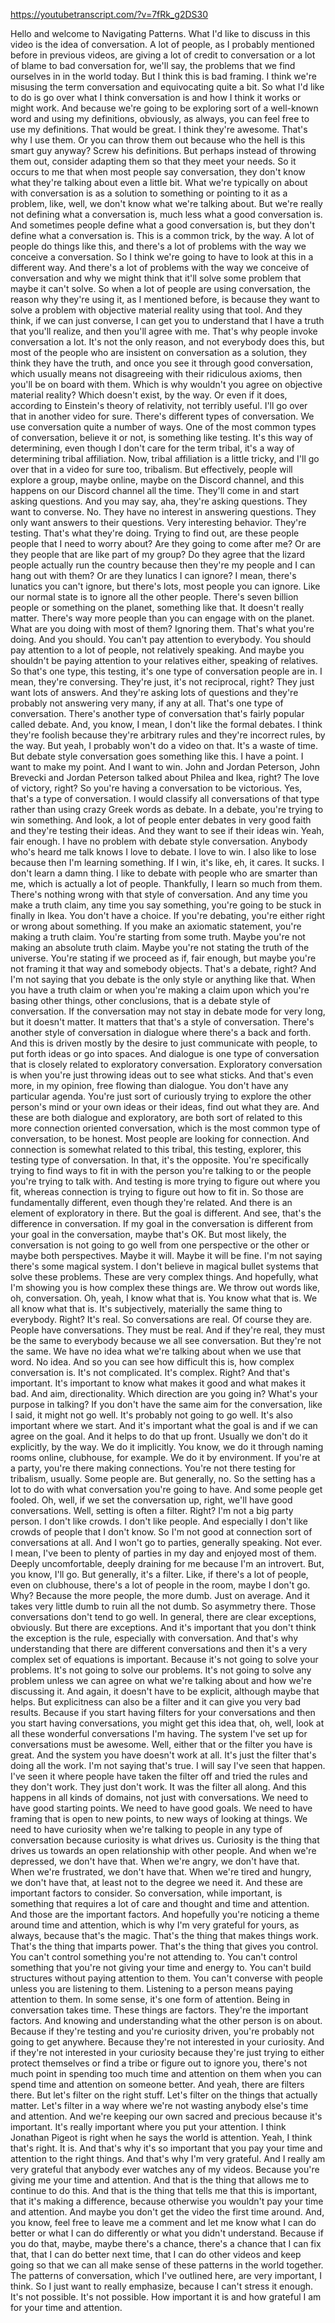 https://youtubetranscript.com/?v=7fRk_g2DS30

 Hello and welcome to Navigating Patterns. What I'd like to discuss in this video is the idea of conversation. A lot of people, as I probably mentioned before in previous videos, are giving a lot of credit to conversation or a lot of blame to bad conversation for, we'll say, the problems that we find ourselves in in the world today. But I think this is bad framing. I think we're misusing the term conversation and equivocating quite a bit. So what I'd like to do is go over what I think conversation is and how I think it works or might work. And because we're going to be exploring sort of a well-known word and using my definitions, obviously, as always, you can feel free to use my definitions. That would be great. I think they're awesome. That's why I use them. Or you can throw them out because who the hell is this smart guy anyway? Screw his definitions. But perhaps instead of throwing them out, consider adapting them so that they meet your needs. So it occurs to me that when most people say conversation, they don't know what they're talking about even a little bit. What we're typically on about with conversation is as a solution to something or pointing to it as a problem, like, well, we don't know what we're talking about. But we're really not defining what a conversation is, much less what a good conversation is. And sometimes people define what a good conversation is, but they don't define what a conversation is. This is a common trick, by the way. A lot of people do things like this, and there's a lot of problems with the way we conceive a conversation. So I think we're going to have to look at this in a different way. And there's a lot of problems with the way we conceive of conversation and why we might think that it'll solve some problem that maybe it can't solve. So when a lot of people are using conversation, the reason why they're using it, as I mentioned before, is because they want to solve a problem with objective material reality using that tool. And they think, if we can just converse, I can get you to understand that I have a truth that you'll realize, and then you'll agree with me. That's why people invoke conversation a lot. It's not the only reason, and not everybody does this, but most of the people who are insistent on conversation as a solution, they think they have the truth, and once you see it through good conversation, which usually means not disagreeing with their ridiculous axioms, then you'll be on board with them. Which is why wouldn't you agree on objective material reality? Which doesn't exist, by the way. Or even if it does, according to Einstein's theory of relativity, not terribly useful. I'll go over that in another video for sure. There's different types of conversation. We use conversation quite a number of ways. One of the most common types of conversation, believe it or not, is something like testing. It's this way of determining, even though I don't care for the term tribal, it's a way of determining tribal affiliation. Now, tribal affiliation is a little tricky, and I'll go over that in a video for sure too, tribalism. But effectively, people will explore a group, maybe online, maybe on the Discord channel, and this happens on our Discord channel all the time. They'll come in and start asking questions. And you may say, aha, they're asking questions. They want to converse. No. They have no interest in answering questions. They only want answers to their questions. Very interesting behavior. They're testing. That's what they're doing. Trying to find out, are these people people that I need to worry about? Are they going to come after me? Or are they people that are like part of my group? Do they agree that the lizard people actually run the country because then they're my people and I can hang out with them? Or are they lunatics I can ignore? I mean, there's lunatics you can't ignore, but there's lots, most people you can ignore. Like our normal state is to ignore all the other people. There's seven billion people or something on the planet, something like that. It doesn't really matter. There's way more people than you can engage with on the planet. What are you doing with most of them? Ignoring them. That's what you're doing. And you should. You can't pay attention to everybody. You should pay attention to a lot of people, not relatively speaking. And maybe you shouldn't be paying attention to your relatives either, speaking of relatives. So that's one type, this testing, it's one type of conversation people are in. I mean, they're conversing. They're just, it's not reciprocal, right? They just want lots of answers. And they're asking lots of questions and they're probably not answering very many, if any at all. That's one type of conversation. There's another type of conversation that's fairly popular called debate. And, you know, I mean, I don't like the formal debates. I think they're foolish because they're arbitrary rules and they're incorrect rules, by the way. But yeah, I probably won't do a video on that. It's a waste of time. But debate style conversation goes something like this. I have a point. I want to make my point. And I want to win. John and Jordan Peterson, John Brevecki and Jordan Peterson talked about Philea and Ikea, right? The love of victory, right? So you're having a conversation to be victorious. Yes, that's a type of conversation. I would classify all conversations of that type rather than using crazy Greek words as debate. In a debate, you're trying to win something. And look, a lot of people enter debates in very good faith and they're testing their ideas. And they want to see if their ideas win. Yeah, fair enough. I have no problem with debate style conversation. Anybody who's heard me talk knows I love to debate. I love to win. I also like to lose because then I'm learning something. If I win, it's like, eh, it cares. It sucks. I don't learn a damn thing. I like to debate with people who are smarter than me, which is actually a lot of people. Thankfully, I learn so much from them. There's nothing wrong with that style of conversation. And any time you make a truth claim, any time you say something, you're going to be stuck in finally in Ikea. You don't have a choice. If you're debating, you're either right or wrong about something. If you make an axiomatic statement, you're making a truth claim. You're starting from some truth. Maybe you're not making an absolute truth claim. Maybe you're not stating the truth of the universe. You're stating if we proceed as if, fair enough, but maybe you're not framing it that way and somebody objects. That's a debate, right? And I'm not saying that you debate is the only style or anything like that. When you have a truth claim or when you're making a claim upon which you're basing other things, other conclusions, that is a debate style of conversation. If the conversation may not stay in debate mode for very long, but it doesn't matter. It matters that that's a style of conversation. There's another style of conversation in dialogue where there's a back and forth. And this is driven mostly by the desire to just communicate with people, to put forth ideas or go into spaces. And dialogue is one type of conversation that is closely related to exploratory conversation. Exploratory conversation is when you're just throwing ideas out to see what sticks. And that's even more, in my opinion, free flowing than dialogue. You don't have any particular agenda. You're just sort of curiously trying to explore the other person's mind or your own ideas or their ideas, find out what they are. And these are both dialogue and exploratory, are both sort of related to this more connection oriented conversation, which is the most common type of conversation, to be honest. Most people are looking for connection. And connection is somewhat related to this tribal, this testing, explorer, this testing type of conversation. In that, it's the opposite. You're specifically trying to find ways to fit in with the person you're talking to or the people you're trying to talk with. And testing is more trying to figure out where you fit, whereas connection is trying to figure out how to fit in. So those are fundamentally different, even though they're related. And there is an element of exploratory in there. But the goal is different. And see, that's the difference in conversation. If my goal in the conversation is different from your goal in the conversation, maybe that's OK. But most likely, the conversation is not going to go well from one perspective or the other or maybe both perspectives. Maybe it will. Maybe it will be fine. I'm not saying there's some magical system. I don't believe in magical bullet systems that solve these problems. These are very complex things. And hopefully, what I'm showing you is how complex these things are. We throw out words like, oh, conversation. Oh, yeah, I know what that is. You know what that is. We all know what that is. It's subjectively, materially the same thing to everybody. Right? It's real. So conversations are real. Of course they are. People have conversations. They must be real. And if they're real, they must be the same to everybody because we all see conversation. But they're not the same. We have no idea what we're talking about when we use that word. No idea. And so you can see how difficult this is, how complex conversation is. It's not complicated. It's complex. Right? And that's important. It's important to know what makes it good and what makes it bad. And aim, directionality. Which direction are you going in? What's your purpose in talking? If you don't have the same aim for the conversation, like I said, it might not go well. It's probably not going to go well. It's also important where we start. And it's important what the goal is and if we can agree on the goal. And it helps to do that up front. Usually we don't do it explicitly, by the way. We do it implicitly. You know, we do it through naming rooms online, clubhouse, for example. We do it by environment. If you're at a party, you're there making connections. You're not there testing for tribalism, usually. Some people are. But generally, no. So the setting has a lot to do with what conversation you're going to have. And some people get fooled. Oh, well, if we set the conversation up, right, we'll have good conversations. Well, setting is often a filter. Right? I'm not a big party person. I don't like crowds. I don't like people. And especially I don't like crowds of people that I don't know. So I'm not good at connection sort of conversations at all. And I won't go to parties, generally speaking. Not ever. I mean, I've been to plenty of parties in my day and enjoyed most of them. Deeply uncomfortable, deeply draining for me because I'm an introvert. But, you know, I'll go. But generally, it's a filter. Like, if there's a lot of people, even on clubhouse, there's a lot of people in the room, maybe I don't go. Why? Because the more people, the more dumb. Just on average. And it takes very little dumb to ruin all the not dumb. So asymmetry there. Those conversations don't tend to go well. In general, there are clear exceptions, obviously. But there are exceptions. And it's important that you don't think the exception is the rule, especially with conversation. And that's why understanding that there are different conversations and then it's a very complex set of equations is important. Because it's not going to solve your problems. It's not going to solve our problems. It's not going to solve any problem unless we can agree on what we're talking about and how we're discussing it. And again, it doesn't have to be explicit, although maybe that helps. But explicitness can also be a filter and it can give you very bad results. Because if you start having filters for your conversations and then you start having conversations, you might get this idea that, oh, well, look at all these wonderful conversations I'm having. The system I've set up for conversations must be awesome. Well, either that or the filter you have is great. And the system you have doesn't work at all. It's just the filter that's doing all the work. I'm not saying that's true. I will say I've seen that happen. I've seen it where people have taken the filter off and tried the rules and they don't work. They just don't work. It was the filter all along. And this happens in all kinds of domains, not just with conversations. We need to have good starting points. We need to have good goals. We need to have framing that is open to new points, to new ways of looking at things. We need to have curiosity when we're talking to people in any type of conversation because curiosity is what drives us. Curiosity is the thing that drives us towards an open relationship with other people. And when we're depressed, we don't have that. When we're angry, we don't have that. When we're frustrated, we don't have that. When we're tired and hungry, we don't have that, at least not to the degree we need it. And these are important factors to consider. So conversation, while important, is something that requires a lot of care and thought and time and attention. And those are the important factors. And hopefully you're noticing a theme around time and attention, which is why I'm very grateful for yours, as always, because that's the magic. That's the thing that makes things work. That's the thing that imparts power. That's the thing that gives you control. You can't control something you're not attending to. You can't control something that you're not giving your time and energy to. You can't build structures without paying attention to them. You can't converse with people unless you are listening to them. Listening to a person means paying attention to them. In some sense, it's one form of attention. Being in conversation takes time. These things are factors. They're the important factors. And knowing and understanding what the other person is on about. Because if they're testing and you're curiosity driven, you're probably not going to get anywhere. Because they're not interested in your curiosity. And if they're not interested in your curiosity because they're just trying to either protect themselves or find a tribe or figure out to ignore you, there's not much point in spending too much time and attention on them when you can spend time and attention on someone better. And yeah, there are filters there. But let's filter on the right stuff. Let's filter on the things that actually matter. Let's filter in a way where we're not wasting anybody else's time and attention. And we're keeping our own sacred and precious because it's important. It's really important where you put your attention. I think Jonathan Pigeot is right when he says the world is attention. Yeah, I think that's right. It is. And that's why it's so important that you pay your time and attention to the right things. And that's why I'm very grateful. And I really am very grateful that anybody ever watches any of my videos. Because you're giving me your time and attention. And that is the thing that allows me to continue to do this. And that is the thing that tells me that this is important, that it's making a difference, because otherwise you wouldn't pay your time and attention. And maybe you don't get the video the first time around. And, you know, feel free to leave me a comment and let me know what I can do better or what I can do differently or what you didn't understand. Because if you do that, maybe, maybe there's a chance, there's a chance that I can fix that, that I can do better next time, that I can do other videos and keep going so that we can all make sense of these patterns in the world together. The patterns of conversation, which I've outlined here, are very important, I think. So I just want to really emphasize, because I can't stress it enough. It's not possible. It's not possible. How important it is and how grateful I am for your time and attention.